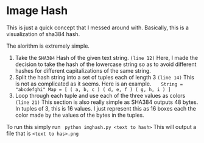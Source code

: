 # Image Hash
This is just a quick concept that I messed around with.
Basically, this is a visualization of sha384 hash.

The alorithm is extremely simple.

1. Take the `SHA384` Hash of the given text string. `(line 12)`
    Here, I made the decision to take the hash of the lowercase string so as to
    avoid different hashes for different capitalizations of the same string.
2. Split the hash string into a set of tuples each of length 3 `(line 14)`
    This is not as complicated as it seems.
    Here is an example.
    `   
    String = "abcdefghi"
    Map = [
        ( a, b, c )
        ( d, e, f )
        ( g, h, i )
        ]
    `
3. Loop through each tuple and use each of the three values as colors `(line 21)`
    This section is also really simple as SHA384 outputs 48 bytes. In tuples 
    of 3, this is 16 values.  I just represent this as 16 boxes each the color
    made by the values of the bytes in the tuples.

To run this simply run
    ` python imghash.py <text to hash>`
This will output a file that is `<text to has>.png`
